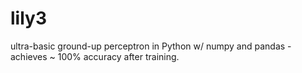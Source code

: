 # lily3
ultra-basic ground-up perceptron in Python w/ numpy and pandas - achieves ~ 100% accuracy after training.
